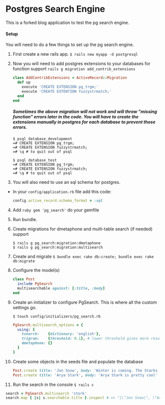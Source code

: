 # Postgres Search Engine
This is a forked blog application to test the pg search engine.

#### Setup
You will need to do a few things to set up the pg search engine.

1. First create a new rails app.
    ```$ rails new myapp -d postgresql```

2. Now you will need to add postgres extensions to your databases for function support
    ``` rails g migration add_contrib_extensions ```

    ```ruby
    class AddContribExtensions < ActiveRecord::Migration
      def up
        execute 'CREATE EXTENSION pg_trgm;'
        execute 'CREATE EXTENTION fuzzystrmatch;'
      end
    end
    ```

    ##### Sometimes the above migration will not work and will throw "missing function" errors later in the code. You will have to create the extensions manually in postgres for each database to prevent those errors.

    ```
    $ psql database_development
    =# CREATE EXTENSION pg_trgm;
    =# CREATE EXTENSION fuzzystrmatch;
    =# \q # to quit out of psql

    $ psql database_test
    =# CREATE EXTENSION pg_trgm;
    =# CREATE EXTENSION fuzzystrmatch;
    =# \q # to quit out of psql
    ```

3. You will also need to use an sql schema for postgres.
  * In your ```config/application.rb``` file add this code:

     ```ruby
     config.active_record.schema_format = :sql
     ```

4. Add ```ruby gem 'pg_search'``` do your gemfile

5. Run bundle.

6. Create migrations for dmetaphone and multi-table search (if needed) support

    ```
    $ rails g pg_search:migration:dmetaphone
    $ rails g pg_search:migration:multisearch
    ```

7. Create and migrate
  ```$ bundle exec rake db:create; bundle exec rake db:migrate```

8. Configure the model(s)

    ```ruby
    class Post
      include PgSearch
      multisearchable against: [:title, :body]
    end
    ```

9. Create an initializer to configure PgSearch. This is where all the custom settings go.

    ``` $ touch config/initializers/pg_search.rb ```

    ```ruby
    PgSearch.multisearch_options = {
      using: {
        tsearch:    {dictionary: 'english'},
        trigram:    {threshold: 0.1}, # lower threshold gives more results for incorrect grammar
        dmetaphone: {}
      }
    }
    ```

10. Create some objects in the seeds file and populate the database

    ```ruby
    Post.create title: 'Jon Snow', body: 'Winter is coming. The Starks must prevail!'
    Post.create title: 'Arya Stark', body: 'Arya Stark is pretty cool'
    ```

11. Run the search in the console
  ``` $ rails c ```

  ```ruby
  search = PgSearch.multisearch 'stork'
  search.map { |s| s.searchable.title }.inspect # => "[\"Jon Snow\", \"Arya Stark\"]"
  ```
